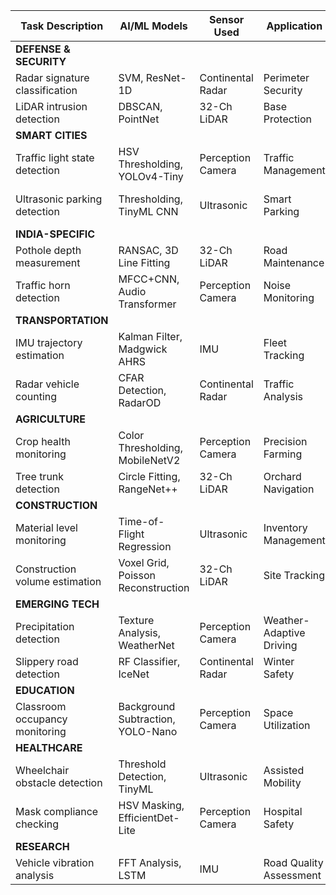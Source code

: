 | Task Description               | AI/ML Models                       | Sensor Used       | Application              | Domain                        |
| ------------------------------ | ---------------------------------- | ----------------- | ------------------------ | ----------------------------- |
| **DEFENSE & SECURITY**         |
| Radar signature classification | SVM, ResNet-1D                     | Continental Radar | Perimeter Security       | Defense & Security            |
| LiDAR intrusion detection      | DBSCAN, PointNet                   | 32-Ch LiDAR       | Base Protection          | Defense & Security            |
| **SMART CITIES**               |
| Traffic light state detection  | HSV Thresholding, YOLOv4-Tiny      | Perception Camera | Traffic Management       | Smart Cities & Urban Mobility |
| Ultrasonic parking detection   | Thresholding, TinyML CNN           | Ultrasonic        | Smart Parking            | Smart Cities & Urban Mobility |
| **INDIA-SPECIFIC**             |
| Pothole depth measurement      | RANSAC, 3D Line Fitting            | 32-Ch LiDAR       | Road Maintenance         | India-Specific Applications   |
| Traffic horn detection         | MFCC+CNN, Audio Transformer        | Perception Camera | Noise Monitoring         | India-Specific Applications   |
| **TRANSPORTATION**             |
| IMU trajectory estimation      | Kalman Filter, Madgwick AHRS       | IMU               | Fleet Tracking           | Transportation & Logistics    |
| Radar vehicle counting         | CFAR Detection, RadarOD            | Continental Radar | Traffic Analysis         | Transportation & Logistics    |
| **AGRICULTURE**                |
| Crop health monitoring         | Color Thresholding, MobileNetV2    | Perception Camera | Precision Farming        | Agriculture                   |
| Tree trunk detection           | Circle Fitting, RangeNet++         | 32-Ch LiDAR       | Orchard Navigation       | Agriculture                   |
| **CONSTRUCTION**               |
| Material level monitoring      | Time-of-Flight Regression          | Ultrasonic        | Inventory Management     | Construction                  |
| Construction volume estimation | Voxel Grid, Poisson Reconstruction | 32-Ch LiDAR       | Site Tracking            | Construction                  |
| **EMERGING TECH**              |
| Precipitation detection        | Texture Analysis, WeatherNet       | Perception Camera | Weather-Adaptive Driving | Emerging Technologies         |
| Slippery road detection        | RF Classifier, IceNet              | Continental Radar | Winter Safety            | Emerging Technologies         |
| **EDUCATION**                  |
| Classroom occupancy monitoring | Background Subtraction, YOLO-Nano  | Perception Camera | Space Utilization        | Teaching + Education          |
| **HEALTHCARE**                 |
| Wheelchair obstacle detection  | Threshold Detection, TinyML        | Ultrasonic        | Assisted Mobility        | Healthcare                    |
| Mask compliance checking       | HSV Masking, EfficientDet-Lite     | Perception Camera | Hospital Safety          | Healthcare                    |
| **RESEARCH**                   |
| Vehicle vibration analysis     | FFT Analysis, LSTM                 | IMU               | Road Quality Assessment  | Research                      |
